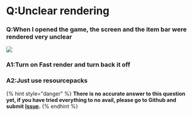 # Q:Unclear rendering

### Q:When I opened the game, the screen and the item bar were rendered very unclear

![](../.gitbook/assets/Screenshot\_2022-08-14-13-38-22-46\_d17cc25ab2657fbd260b0454040eb4aa.jpg)

### A1:Turn on Fast render and turn back it off

### A2:Just use resourcepacks

{% hint style="danger" %}
**There is no accurate answer to this question yet, if you have tried everything to no avail, please go to Github and submit** [**Issue**](https://github.com/Tungstend/HMCL-PE/issues)**.**
{% endhint %}
